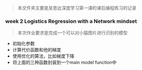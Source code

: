 > 本文件夹主要是吴恩达深度学习第一课的课后编程练习的记录

### week 2 Logistics Regression with a Network mindset

> 本次作业要求是完成一个可以对小猫图片进行识别的模型

* 初始化参数
* 计算代价函数和他的梯度
* 使用优化的算法，比如梯度下降
* 将上面的三种函数封装到一个main model function中